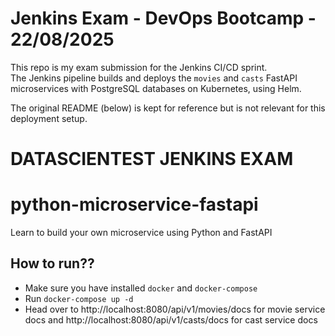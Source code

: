 # Jenkins Exam - DevOps Bootcamp - 22/08/2025

This repo is my exam submission for the Jenkins CI/CD sprint.  
The Jenkins pipeline builds and deploys the `movies` and `casts` FastAPI microservices with PostgreSQL databases on Kubernetes, using Helm.  

The original README (below) is kept for reference but is not relevant for this deployment setup.
# DATASCIENTEST JENKINS EXAM
# python-microservice-fastapi
Learn to build your own microservice using Python and FastAPI

## How to run??
 - Make sure you have installed `docker` and `docker-compose`
 - Run `docker-compose up -d`
 - Head over to http://localhost:8080/api/v1/movies/docs for movie service docs 
   and http://localhost:8080/api/v1/casts/docs for cast service docs
